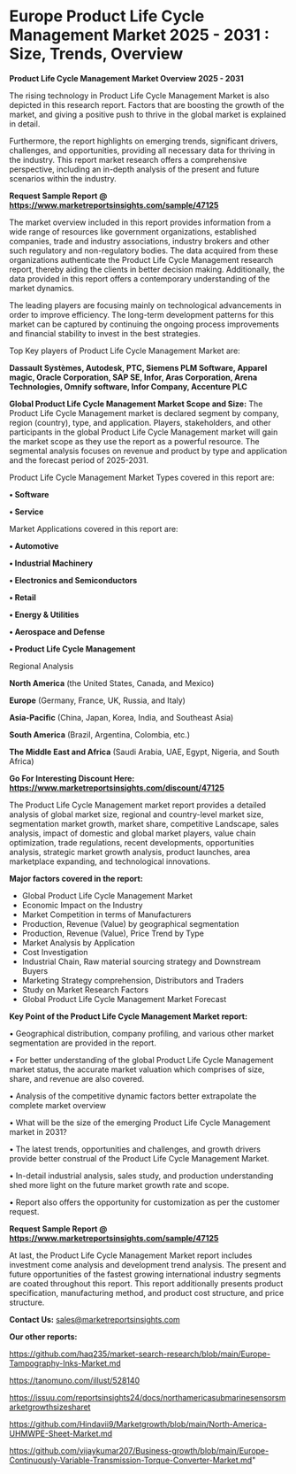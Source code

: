 # Europe Product Life Cycle Management Market 2025 - 2031 : Size, Trends, Overview

<Strong> Product Life Cycle Management Market Overview 2025 - 2031</strong>

The rising technology in Product Life Cycle Management Market is also depicted in this research report. Factors that are boosting the growth of the market, and giving a positive push to thrive in the global market is explained in detail.

Furthermore, the report highlights on emerging trends, significant drivers, challenges, and opportunities, providing all necessary data for thriving in the industry. This report market research offers a comprehensive perspective, including an in-depth analysis of the present and future scenarios within the industry.

<strong>Request Sample Report @ <a href=https://www.marketreportsinsights.com/sample/47125>https://www.marketreportsinsights.com/sample/47125</a></strong>

The market overview included in this report provides information from a wide range of resources like government organizations, established companies, trade and industry associations, industry brokers and other such regulatory and non-regulatory bodies. The data acquired from these organizations authenticate the Product Life Cycle Management research report, thereby aiding the clients in better decision making. Additionally, the data provided in this report offers a contemporary understanding of the market dynamics.

The leading players are focusing mainly on technological advancements in order to improve efficiency. The long-term development patterns for this market can be captured by continuing the ongoing process improvements and financial stability to invest in the best strategies.

Top Key players of Product Life Cycle Management Market are:

<strong>Dassault Systèmes, Autodesk, PTC, Siemens PLM Software, Apparel magic, Oracle Corporation, SAP SE, Infor, Aras Corporation, Arena Technologies, Omnify software, Infor Company, Accenture PLC</strong>

<strong><b>Global Product Life Cycle Management Market Scope and Size:</b></strong>
The Product Life Cycle Management market is declared segment by company, region (country), type, and application. Players, stakeholders, and other participants in the global Product Life Cycle Management market will gain the market scope as they use the report as a powerful resource. The segmental analysis focuses on revenue and product by type and application and the forecast period of 2025-2031.

Product Life Cycle Management Market Types covered in this report are:

<strong>•  Software

•  Service</strong>

Market Applications covered in this report are:

<strong>•  Automotive

•  Industrial Machinery

•  Electronics and Semiconductors

•  Retail

•  Energy & Utilities

•  Aerospace and Defense

•  Product Life Cycle Management</strong> 

Regional Analysis

<strong>North America</strong> (the United States, Canada, and Mexico)

<strong>Europe</strong> (Germany, France, UK, Russia, and Italy)

<strong>Asia-Pacific</strong> (China, Japan, Korea, India, and Southeast Asia)

<strong>South America</strong> (Brazil, Argentina, Colombia, etc.)

<strong>The Middle East and Africa</strong> (Saudi Arabia, UAE, Egypt, Nigeria, and South Africa)

<strong>Go For Interesting Discount Here: <a href=https://www.marketreportsinsights.com/discount/47125>https://www.marketreportsinsights.com/discount/47125</a></strong>

The Product Life Cycle Management market report provides a detailed analysis of global market size, regional and country-level market size, segmentation market growth, market share, competitive Landscape, sales analysis, impact of domestic and global market players, value chain optimization, trade regulations, recent developments, opportunities analysis, strategic market growth analysis, product launches, area marketplace expanding, and technological innovations.

<strong><b>Major factors covered in the report:</b></strong>
<ul>
  <li>Global Product Life Cycle Management Market </li>
  <li>Economic Impact on the Industry</li>
  <li>Market Competition in terms of Manufacturers</li>
  <li>Production, Revenue (Value) by geographical segmentation</li>
  <li>Production, Revenue (Value), Price Trend by Type</li>
  <li>Market Analysis by Application</li>
  <li>Cost Investigation</li>
  <li>Industrial Chain, Raw material sourcing strategy and Downstream Buyers</li>
  <li>Marketing Strategy comprehension, Distributors and Traders</li>
  <li>Study on Market Research Factors</li>
  <li>Global Product Life Cycle Management Market Forecast</li>
</ul>

<strong><b>Key Point of the Product Life Cycle Management Market report:</b></strong>

• Geographical distribution, company profiling, and various other market segmentation are provided in the report.

• For better understanding of the global Product Life Cycle Management market status, the accurate market valuation which comprises of size, share, and revenue are also covered.

• Analysis of the competitive dynamic factors better extrapolate the complete market overview

• What will be the size of the emerging Product Life Cycle Management market in 2031?

• The latest trends, opportunities and challenges, and growth drivers provide better construal of the Product Life Cycle Management Market.

• In-detail industrial analysis, sales study, and production understanding shed more light on the future market growth rate and scope.

• Report also offers the opportunity for customization as per the customer request.

<strong>Request Sample Report @ <a href=https://www.marketreportsinsights.com/sample/47125>https://www.marketreportsinsights.com/sample/47125</a></strong>

At last, the Product Life Cycle Management Market report includes investment come analysis and development trend analysis. The present and future opportunities of the fastest growing international industry segments are coated throughout this report. This report additionally presents product specification, manufacturing method, and product cost structure, and price structure.

<strong>Contact Us:</strong>
sales@marketreportsinsights.com

<strong>Our other reports:</strong>

<a href=https://github.com/haq235/market-search-research/blob/main/Europe-Tampography-Inks-Market.md>https://github.com/haq235/market-search-research/blob/main/Europe-Tampography-Inks-Market.md</a>

<a href=https://tanomuno.com/illust/528140>https://tanomuno.com/illust/528140</a>

<a href=https://issuu.com/reportsinsights24/docs/northamericasubmarinesensorsmarketgrowthsizesharet>https://issuu.com/reportsinsights24/docs/northamericasubmarinesensorsmarketgrowthsizesharet</a>

<a href=https://github.com/Hindavii9/Marketgrowth/blob/main/North-America-UHMWPE-Sheet-Market.md>https://github.com/Hindavii9/Marketgrowth/blob/main/North-America-UHMWPE-Sheet-Market.md</a>

<a href=https://github.com/vijaykumar207/Business-growth/blob/main/Europe-Continuously-Variable-Transmission-Torque-Converter-Market.md>https://github.com/vijaykumar207/Business-growth/blob/main/Europe-Continuously-Variable-Transmission-Torque-Converter-Market.md</a>"
